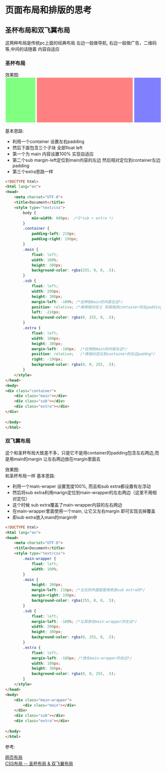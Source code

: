 # 页面布局和排版的思考

## 圣杯布局和双飞翼布局
这两种布局是传统pc上面的经典布局 左边一般做导航, 右边一般做广告，二维码等,中间的话随着
内容自适应
### 圣杯布局
效果图:
![alt](https://github.com/yongningfu/blog/blob/master/image/grailLayout.png)

基本思路: 
- 利用一个container 设置左右padding
- 然后下面包含三个子块 全部float left
- 第一个为 main 内容设置100% 实现自适应
- 第二个sub margin-left定位到main内容的左边 然后相对定位到container左边padding
- 第三个extra思路一样

```html
<!DOCTYPE html>
<html lang="en">
<head>
    <meta charset="UTF-8">
    <title>Document</title>
    <style type="text/css">
        body {
            min-width: 600px;  /*2*sub + extra */
        }
        .container {
            padding-left: 210px;
            padding-right: 190px;
        }
        .main {
            float: left;
            width: 100%;
            height: 300px;
            background-color: rgba(255, 0, 0, .5);
        }
        .sub {
            float: left;
            width: 200px;
            height: 300px;
            margin-left: -100%; /*拉伸到main的内容左边*/
            position: relative; /*再用相对定义 将其拖到container的左padding*/
            left: -210px;
            background-color: rgba(0, 255, 0, .5);
        }
        .extra {
            float: left;
            width: 180px;
            height: 300px;
            margin-left: -180px;  /*拉伸到main的内容右边*/
            position: relative;   /*再相对定位到container的右边paddng*/
            right: -190px;
            background-color: rgba(0, 0, 255, .5);
        }
    </style>
</head>
<body>
<div class="container">
    <div class="main"></div>
    <div class="sub"></div>
    <div class="extra"></div>
</div>
    
</body>
</html>
```
### 双飞翼布局
这个和圣杯布局大致差不多，只是它不是用container的padding包含左右两边,而是用main的margin
让左右两边放在margin里面去

效果图:  
和圣杯布局一样
基本思路: 
- 利用一个main-wraper 设置宽度100%, 而且和sub extra都设置有左浮动
- 然后将sub extra利用marign定位到main-wrapper的左右两边（这里不用相对定位）
- 这个时候 sub extra覆盖了main-wrapper内容的左右两边
- 在main-wrapper里面使用一个main, 让它又左右margin 即可实现去掉覆盖
- 即sub extra放入main的margin中

```html
<!DOCTYPE html>
<html lang="en">
<head>
    <meta charset="UTF-8">
    <title>Document</title>
    <style type="text/css">
        .main-wrapper {
            float: left;
            width: 100%;
        }
        .main {
            height: 300px;
            margin-left: 210px; /*左右的外面距是用来放sub extra的*/
            margin-right: 190px;
            background-color: rgba(255, 0, 0, .5);
        }
        .sub {
            float: left;
            margin-left: -100%; /*让其放在main-wrapper的左边*/
            width: 200px;
            height: 300px;
            background-color: rgba(0, 255, 0, .5);
        }
        .extra {
            float: left;
            margin-left: -180px; /*放在main-wrapper的右边*/
            width: 180px;
            height: 300px;
            background-color: rgba(0, 0, 255, .5);
        }
    </style>
</head>
<body>
    <div class="main-wrapper">
        <div class="main"></div>
    </div>
    <div class="sub"></div>
    <div class="extra"></div>

</body>
</html>
```
参考:

[网页布局](http://www.cnblogs.com/greatluoluo/p/5906926.html)  
[CSS布局 -- 圣杯布局 & 双飞翼布局](http://www.cnblogs.com/imwtr/p/4441741.html)